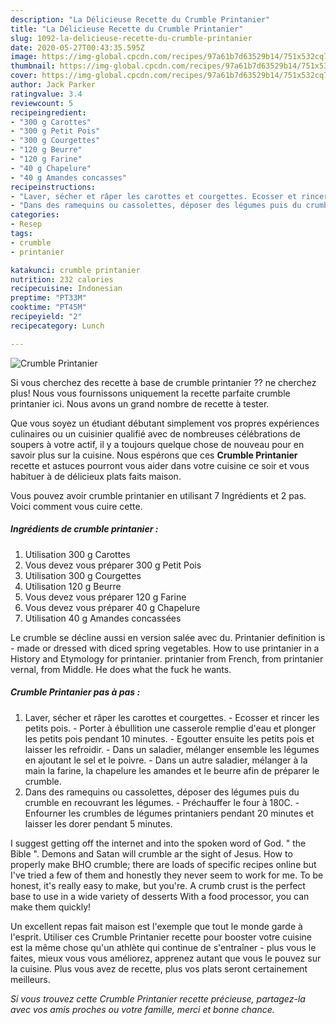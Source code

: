 ```yaml
---
description: "La Délicieuse Recette du Crumble Printanier"
title: "La Délicieuse Recette du Crumble Printanier"
slug: 1092-la-delicieuse-recette-du-crumble-printanier
date: 2020-05-27T00:43:35.595Z
image: https://img-global.cpcdn.com/recipes/97a61b7d63529b14/751x532cq70/crumble-printanier-photo-principale-de-la-recette.jpg
thumbnail: https://img-global.cpcdn.com/recipes/97a61b7d63529b14/751x532cq70/crumble-printanier-photo-principale-de-la-recette.jpg
cover: https://img-global.cpcdn.com/recipes/97a61b7d63529b14/751x532cq70/crumble-printanier-photo-principale-de-la-recette.jpg
author: Jack Parker
ratingvalue: 3.4
reviewcount: 5
recipeingredient:
- "300 g Carottes"
- "300 g Petit Pois"
- "300 g Courgettes"
- "120 g Beurre"
- "120 g Farine"
- "40 g Chapelure"
- "40 g Amandes concasses"
recipeinstructions:
- "Laver, sécher et râper les carottes et courgettes. Ecosser et rincer les petits pois. Porter à ébullition une casserole remplie d&#39;eau et plonger les petits pois pendant 10 minutes. Egoutter ensuite les petits pois et laisser les refroidir. Dans un saladier, mélanger ensemble les légumes en ajoutant le sel et le poivre. Dans un autre saladier, mélanger à la main la farine, la chapelure les amandes et le beurre afin de préparer le crumble."
- "Dans des ramequins ou cassolettes, déposer des légumes puis du crumble en recouvrant les légumes. Préchauffer le four à 180C. Enfourner les crumbles de légumes printaniers pendant 20 minutes et laisser les dorer pendant 5 minutes."
categories:
- Resep
tags:
- crumble
- printanier

katakunci: crumble printanier 
nutrition: 232 calories
recipecuisine: Indonesian
preptime: "PT33M"
cooktime: "PT45M"
recipeyield: "2"
recipecategory: Lunch

---
```



![Crumble Printanier](https://img-global.cpcdn.com/recipes/97a61b7d63529b14/751x532cq70/crumble-printanier-photo-principale-de-la-recette.jpg)

Si vous cherchez des recette à base de crumble printanier ?? ne cherchez plus! Nous vous fournissons uniquement la recette parfaite crumble printanier ici. Nous avons un grand nombre de recette à tester.

Que vous soyez un étudiant débutant simplement vos propres expériences culinaires ou un cuisinier qualifié avec de nombreuses célébrations de soupers à votre actif, il y a toujours quelque chose de nouveau pour en savoir plus sur la cuisine. Nous espérons que ces <strong> Crumble Printanier </strong> recette et astuces pourront vous aider dans votre cuisine ce soir et vous habituer à de délicieux plats faits maison.

<!--inarticleads1-->

Vous pouvez avoir crumble printanier en utilisant 7 Ingrédients et 2 pas. Voici comment vous cuire cette.

##### Ingrédients de crumble printanier :

1. Utilisation 300 g Carottes
1. Vous devez vous préparer 300 g Petit Pois
1. Utilisation 300 g Courgettes
1. Utilisation 120 g Beurre
1. Vous devez vous préparer 120 g Farine
1. Vous devez vous préparer 40 g Chapelure
1. Utilisation 40 g Amandes concassées


Le crumble se décline aussi en version salée avec du. Printanier definition is - made or dressed with diced spring vegetables. How to use printanier in a History and Etymology for printanier. printanier from French, from printanier vernal, from Middle. He does what the fuck he wants. 

<!--inarticleads2-->

##### Crumble Printanier pas à pas :

1. Laver, sécher et râper les carottes et courgettes. - Ecosser et rincer les petits pois. - Porter à ébullition une casserole remplie d&#39;eau et plonger les petits pois pendant 10 minutes. - Egoutter ensuite les petits pois et laisser les refroidir. - Dans un saladier, mélanger ensemble les légumes en ajoutant le sel et le poivre. - Dans un autre saladier, mélanger à la main la farine, la chapelure les amandes et le beurre afin de préparer le crumble.
1. Dans des ramequins ou cassolettes, déposer des légumes puis du crumble en recouvrant les légumes. - Préchauffer le four à 180C. - Enfourner les crumbles de légumes printaniers pendant 20 minutes et laisser les dorer pendant 5 minutes.


I suggest getting off the internet and into the spoken word of God. &#34; the Bible &#34;. Demons and Satan will crumble ar the sight of Jesus. How to properly make BHO crumble; there are loads of specific recipes online but I&#39;ve tried a few of them and honestly they never seem to work for me. To be honest, it&#39;s really easy to make, but you&#39;re. A crumb crust is the perfect base to use in a wide variety of desserts With a food processor, you can make them quickly! 

<!--inarticleads1-->

<p>
Un excellent repas fait maison est l'exemple que tout le monde garde à l'esprit. Utiliser ces Crumble Printanier recette pour booster votre cuisine est la même chose qu'un athlète qui continue de s'entraîner - plus vous le faites, mieux vous vous améliorez, apprenez autant que vous le pouvez sur la cuisine. Plus vous avez de recette, plus vos plats seront certainement meilleurs.
</p>

<p>
<i>Si vous trouvez cette Crumble Printanier recette précieuse, partagez-la avec vos amis proches ou votre famille, merci et bonne chance.</i>
</p>
